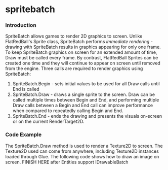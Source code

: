 # spritebatch

### Introduction

SpriteBatch allows games to render 2D graphics to screen. Unlike FlatRedBall's Sprite class, SpriteBatch performs _immediate rendering_ - drawing with SpriteBatch results in graphics appearing for only one frame. To keep SpriteBatch graphics on screen for an extended amount of time, Draw must be called every frame. By contrast, FlatRedBall Sprites can be created one time and they will continue to appear on screen until removed from the engine. Three calls are required to render graphics using SpriteBatch:

1. SpriteBatch.Begin - sets initial values to be used for all Draw calls until End is called
2. SpriteBatch.Draw - draws a single sprite to the screen. Draw can be called multiple times between Begin and End, and performing multiple Draw calls between a Begin and End call can improve performance when compared to repeatedly calling Begin and End.
3. SpriteBatch.End - ends the drawing and presents the visuals on-screen or on the current RenderTarget2D.

### Code Example

The SpriteBatch.Draw method is used to render a Texture2D to screen. The Texture2D used can come from anywhere, including Texture2D instances loaded through Glue. The following code shows how to draw an image on screen.   FINISH HERE after Entities support IDrawableBatch
